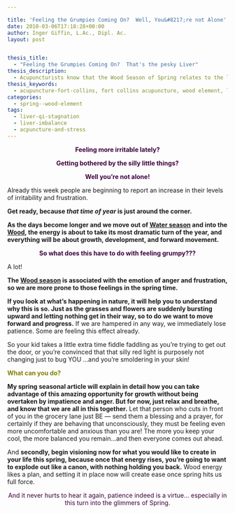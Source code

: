 ```yaml
---

title: 'Feeling the Grumpies Coming On?  Well, You&#8217;re not Alone'
date: 2010-03-06T17:18:28+00:00
author: Inger Giffin, L.Ac., Dipl. Ac.
layout: post


thesis_title:
  - "Feeling the Grumpies Coming On?  That's the pesky Liver"
thesis_description:
  - Acupuncturists know that the Wood Season of Spring relates to the liver. The liver regulates stress, so it can be harder to stay calm in Spring.
thesis_keywords:
  - acupuncture-fort-collins, fort collins acupuncture, wood element, liver imbalance, wood imbalance
categories:
  - spring--wood-element
tags:
  - liver-qi-stagnation
  - liver-imbalance
  - acpuncture-and-stress
---
```

<p style="text-align: center;">
  <span style="color: #3d003d;"><strong>Feeling more irritable lately?</strong></span>
</p>

<p style="text-align: center;">
  <span style="color: #3d003d;"><strong>Getting bothered by the silly little things?</strong></span>
</p>

<p style="text-align: center;">
  <span style="color: #3d003d;"><strong>Well you&#8217;re not alone!</strong></span>
</p>

Already this week people are beginning to report an increase in their levels of irritability and frustration.

**Get ready, because _that time of year_ is just around the corner.** 

**As the days become longer and we move out of [Water season](http://www.wisdomwaysacupuncture.com/2018/01/12/the-depths-of-water-will-keep-you-balanced-this-winter/) and into the [Wood](http://www.wisdomwaysacupuncture.com/2018/04/15/wood-element-agitation-tips/), the energy is about to take its most dramatic turn of the year, and everything will be about growth, development, and forward movement.**

<p style="text-align: center;">
  <strong><span style="color: #3d003d;">So what does this have to do with feeling grumpy???</span></strong>
</p>

A lot!

**The [Wood season](http://www.wisdomwaysacupuncture.com/2018/05/10/the-wood-element-of-acupuncture-theory/) is associated with the emotion of anger and frustration, so we are more prone to those feelings in the spring time.**

**If you look at what&#8217;s happening in nature, it will help you to understand why this is so. Just as the grasses and flowers are suddenly bursting upward and letting nothing get in their way, so to do we want to move forward and progress.** If we are hampered in any way, we immediately lose patience. Some are feeling this effect already.

So your kid takes a little extra time fiddle faddling as you&#8217;re trying to get out the door, or you&#8217;re convinced that that silly red light is purposely not changing just to bug YOU &#8230;and you&#8217;re smoldering in your skin!

<p style="text-align: left;">
  <span style="color: #808000;"><strong>What can you do?</strong></span>
</p>

**My spring seasonal article will explain in detail how you can take advantage of this amazing opportunity for growth without being overtaken by impatience and anger. But for now, just relax and breathe, and know that we are all in this together.** Let that person who cuts in front of you in the grocery lane just BE &#8212; send them a blessing and a prayer, for certainly if they are behaving that unconsciously, they must be feeling even more uncomfortable and anxious than you are! The more you keep your cool, the more balanced you remain&#8230;and then everyone comes out ahead.

And **secondly, begin visioning now for what you would like to create in your life this spring, because once that energy rises, you&#8217;re going to want to explode out like a canon, with nothing holding you back.** Wood energy likes a plan, and setting it in place now will create ease once spring hits us full force.

<p style="text-align: center;">
  <span style="color: #3d003d;">And it never hurts to hear it again, patience indeed is a virtue&#8230; </span><span style="color: #3d003d;">especially in this turn into the glimmers of Spring.</span>
</p>

<p style="text-align: center;">
  <span style="color: #3d003d;"><span style="color: #000000;"><strong> </strong></span></span>
</p>